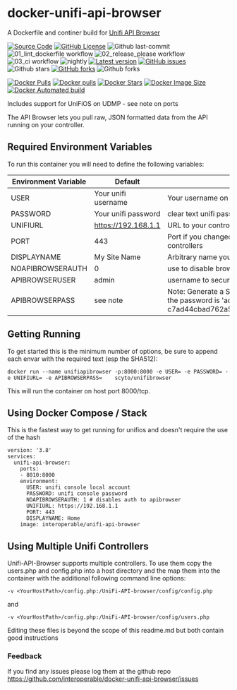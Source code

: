 # docker-unifi-api-browser

A Dockerfile and continer build for [Unifi API Browser](https://github.com/Art-of-WiFi/UniFi-API-browser)

<!-- BADGIE TIME -->
<!-- END BADGIE TIME -->

[![Source Code](https://img.shields.io/badge/source-GitHub-blue.svg?style=flat)](https://github.com/interoperable/dockerfile-unifi-api-browser)
[![GitHub License](https://img.shields.io/github/license/interoperable/dockerfile-unifi-api-browser)](./License)
![Github last-commit](https://img.shields.io/github/last-commit/interoperable/dockerfile-unifi-api-browser)
![01_lint_dockerfile workflow](https://github.com/interoperable/dockerfile-unifi-api-browser/actions/workflows/01_lint_dockerfile.yml/badge.svg?label=build&style=flat-square&branch=main)
![02_release_please workflow](https://github.com/interoperable/dockerfile-unifi-api-browser/actions/workflows/02_release_please.yml/badge.svg?label=build&style=flat-square&branch=main)
![03_ci workflow](https://github.com/interoperable/dockerfile-unifi-api-browser/actions/workflows/03_ci.yml/badge.svg?label=build&style=flat-square&branch=main)
![nightly](https://github.com/interoperable/dockerfile-unifi-api-browser/actions/workflows/nightly.yml/badge.svg?label=build&style=flat-square&branch=main)
[![Latest version](https://img.shields.io/github/tag/interoperable/dockerfile-unifi-api-browser.svg?label=release&style=flat&maxAge=3600)](https://github.com/interoperable/dockerfile-unifi-api-browser/tags)
[![GitHub issues](https://img.shields.io/github/issues/interoperable/dockerfile-unifi-api-browser.svg)](https://github.com/interoperable/dockerfile-unifi-api-browser/issues)
![Github stars](https://badgen.net/github/stars/interoperable/dockerfile-unifi-api-browser?icon=github&label=stars)
[![GitHub forks](https://img.shields.io/github/forks/interoperable/dockerfile-unifi-api-browser.svg)](https://github.com/interoperable/dockerfile-unifi-api-browser/network)
![Github forks](https://badgen.net/github/forks/interoperable/dockerfile-unifi-api-browser?icon=github&label=forks)

[![Docker Pulls](https://badgen.net/docker/pulls/interoperable/unifi-api-browser?icon=docker&label=pulls)](https://hub.docker.com/r/interoperable/unifi-api-browser)
[![Docker pulls](https://img.shields.io/docker/pulls/interoperable/unifi-api-browser.svg?style=plastic)](https://hub.docker.com/r/interoperable/unifi-api-browser)
[![Docker Stars](https://badgen.net/docker/stars/interoperable/unifi-api-browser?icon=docker&label=stars)](https://hub.docker.com/r/interoperable/unifi-api-browser/)
[![Docker Image Size](https://badgen.net/docker/size/interoperable/unifi-api-browser?icon=docker&label=image%20size)](https://hub.docker.com/r/interoperable/unifi-api-browser/)
[![Docker Automated build](https://img.shields.io/docker/automated/interoperable/unifi-api-browser.svg)](https://hub.docker.com/v2/repositories/interoperable/unifi-api-browser/autobuild/)


Includes support for UniFiOS on UDMP - see note on ports

The API Browser lets you pull raw, JSON formatted data from the API running on your controller.

## Required Environment Variables
 To run this container you will need to define the following variables:

|Environment Variable|Default|Explanation|
|---|---|---|
|USER|Your unifi username|Your username on unifi console - consider creating a restricted user|
|PASSWORD|Your unifi password|clear text unifi password|
|UNIFIURL|https://192.168.1.1|URL to your controller *without* the port or trailing / on the URL|
|PORT|443|Port if you changed the port unifi is running on - default env var setting 443 is now the default for UDM / UDMP for older UniFiOS based controllers change to 8443 controllers|
|DISPLAYNAME|My Site Name|Arbitrary name you want to refer to this site as in API Browser|
|NOAPIBROWSERAUTH|0| use to disable browser auth|
|APIBROWSERUSER|admin|username to secure the API Browser instance|
|APIBROWSERPASS|see note|Note: Generate a SHA512 of the password you want and put here, you can use a tool like https://abunchofutils.com/u/computing/sha512-hash-calculator/ by default the password is 'admin' i.e. c7ad44cbad762a5da0a452f9e854fdc1e0e7a52a38015f23f3eab1d80b931dd472634dfac71cd34ebc35d16ab7fb8a90c81f975113d6c7538dc69dd8de9077ec|

## Getting Running
To get started this is the minimum number of options, be sure to append each envar with the required text (esp the SHA512):

`docker run --name unifiapibrowser -p:8000:8000 -e USER= -e PASSWORD= -e UNIFIURL= -e APIBROWSERPASS=    scyto/unifibrowser`

This will run the container on host port 8000/tcp.

## Using Docker Compose / Stack

This is the fastest way to get running for unifios and doesn't require the use of the hash
```
version: '3.8'
services:
  unifi-api-browser:
    ports:
    - 8010:8000
    environment:
      USER: unifi console local account 
      PASSWORD: unifi console password
      NOAPIBROWSERAUTH: 1 # disables auth to apibrowser
      UNIFIURL: https://192.168.1.1
      PORT: 443
      DISPLAYNAME: Home
    image: interoperable/unifi-api-browser
 ```   

## Using Multiple Unifi Controllers

Unifi-API-Browser supports multiple controllers.  To use them copy the users.php and config.php into a host directory and the map them into the container with the additional following command line options:

`-v <YourHostPath>/config.php:/UniFi-API-browser/config/config.php` 

and

`-v <YourHostPath>/config.php:/UniFi-API-browser/config/users.php`

Editing these files is beyond the scope of this readme.md but both contain good instructions

### Feedback
If you find any issues please log them at the github repo https://github.com/interoperable/docker-unifi-api-browser/issues
